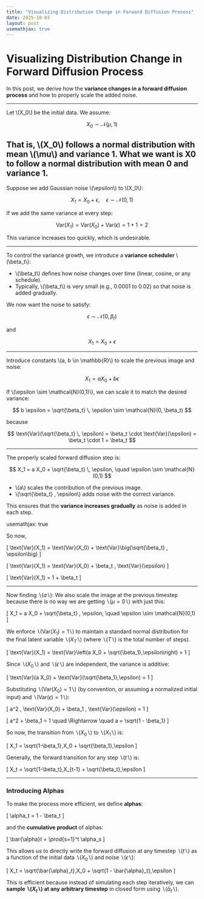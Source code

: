 ```yaml
---
title: "Visualizing Distribution Change in Forward Diffusion Process"
date: 2025-10-03
layout: post
usemathjax: true
---
```


# Visualizing Distribution Change in Forward Diffusion Process

In this post, we derive how the **variance changes in a forward diffusion process** and how to properly scale the added noise.

---



Let \\(X_0\\) be the initial data. We assume:

$$
X_0 \sim \mathcal{N}(\mu, 1)
$$

That is, \\(X_0\\) follows a normal distribution with mean \\(\mu\\) and variance 1.
What we want is X0 to follow a normal distribution with mean 0 and variance 1.
---


Suppose we add Gaussian noise \\(\epsilon\\) to \\(X_0\\):

$$
X_1 = X_0 + \epsilon, \quad \epsilon \sim \mathcal{N}(0,1)
$$

If we add the same variance at every step:

$$
\text{Var}(X_1) = \text{Var}(X_0) + \text{Var}(\epsilon) = 1 + 1 = 2
$$

This variance increases too quickly, which is undesirable.

---



To control the variance growth, we introduce a **variance scheduler** \\(\beta_t\\):

- \\(\beta_t\\) defines how noise changes over time (linear, cosine, or any schedule).  
- Typically, \\(\beta_t\\) is very small (e.g., 0.0001 to 0.02) so that noise is added gradually.

We now want the noise to satisfy:

$$
\epsilon \sim \mathcal{N}(0, \beta_t)
$$

and

$$
X_1 = X_0 + \epsilon
$$

---


Introduce constants \\(a, b \in \mathbb{R}\\) to scale the previous image and noise:

$$
X_1 = a X_0 + b \epsilon
$$

If \\(\epsilon \sim \mathcal{N}(0,1)\\), we can scale it to match the desired variance:

$$
b \epsilon = \sqrt{\beta_t} \, \epsilon \sim \mathcal{N}(0, \beta_t)
$$

because

$$
\text{Var}(\sqrt{\beta_t} \, \epsilon) = \beta_t \cdot \text{Var}(\epsilon) = \beta_t \cdot 1 = \beta_t
$$

---



The properly scaled forward diffusion step is:

$$
X_1 = a X_0 + \sqrt{\beta_t} \, \epsilon, \quad \epsilon \sim \mathcal{N}(0,1)
$$

- \\(a\\) scales the contribution of the previous image.  
- \\(\sqrt{\beta_t} \, \epsilon\\) adds noise with the correct variance.  

This ensures that the **variance increases gradually** as noise is added in each step.

usemathjax: true

So now,

\[
\text{Var}(X_1) = \text{Var}(X_0) + \text{Var}\big(\sqrt{\beta_t} \, \epsilon\big)
\]

\[
\text{Var}(X_1) = \text{Var}(X_0) + \beta_t \, \text{Var}(\epsilon)
\]

\[
\text{Var}(X_1) = 1 + \beta_t
\]

---

Now finding $\backslash(a\backslash)$:
We also scale the image at the previous timestep because there is no way we are getting $\backslash(\mu = 0\backslash)$ with just this:

\[
X_1 = a X_0 + \sqrt{\beta_t} \, \epsilon,
\quad \epsilon \sim \mathcal{N}(0,1)
\]

We enforce $\backslash(\text{Var}(X_1) = 1\backslash)$ to maintain a standard normal distribution for the final latent variable $\backslash(X_T\backslash)$ (where $\backslash(T\backslash)$ is the total number of steps).

\[
\text{Var}(X_1) = \text{Var}\left(a X_0 + \sqrt{\beta_1}\,\epsilon\right) = 1
\]

Since $\backslash(X_0\backslash)$ and $\backslash(\epsilon\backslash)$ are independent, the variance is additive:

\[
\text{Var}(a X_0) + \text{Var}(\sqrt{\beta_1}\,\epsilon) = 1
\]

Substituting $\backslash(\text{Var}(X_0)=1\backslash)$ (by convention, or assuming a normalized initial input) and $\backslash(\text{Var}(\epsilon)=1\backslash)$:

\[
a^2 \, \text{Var}(X_0) + \beta_1 \, \text{Var}(\epsilon) = 1
\]

\[
a^2 + \beta_1 = 1
\quad \Rightarrow \quad
a = \sqrt{1 - \beta_1}
\]

So now, the transition from $\backslash(X_0\backslash)$ to $\backslash(X_1\backslash)$ is:

\[
X_1 = \sqrt{1-\beta_1}\,X_0 + \sqrt{\beta_1}\,\epsilon
\]

Generally, the forward transition for any step $\backslash(t\backslash)$ is:

\[
X_t = \sqrt{1-\beta_t}\,X_{t-1} + \sqrt{\beta_t}\,\epsilon
\]

---

### Introducing Alphas

To make the process more efficient, we define **alphas**:

\[
\alpha_t = 1 - \beta_t
\]

and the **cumulative product** of alphas:

\[
\bar{\alpha}_t = \prod_{s=1}^t \alpha_s
\]

This allows us to directly write the forward diffusion at any timestep $\backslash(t\backslash)$ as a function of the initial data $\backslash(X_0\backslash)$ and noise $\backslash(\epsilon\backslash)$:

\[
X_t = \sqrt{\bar{\alpha}_t}\,X_0 + \sqrt{1 - \bar{\alpha}_t}\,\epsilon
\]

This is efficient because instead of simulating each step iteratively, we can **sample $\backslash(X_t\backslash)$ at any arbitrary timestep** in closed form using $\backslash(\bar{\alpha}_t\backslash)$.
